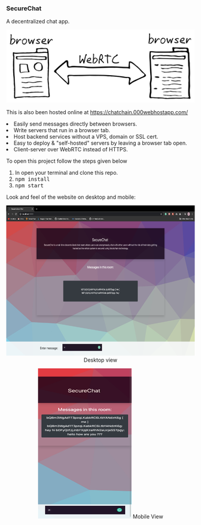 ### SecureChat
A decentralized chat app.

![Diagram of how WebRTC works browser to browser](./webrtc-browser-to-browser.svg)


<p>This is also been hosted online at <a href="https://chatchain.000webhostapp.com/">https://chatchain.000webhostapp.com/</a></p>
<p>
<li>Easily send messages directly between browsers.</li>
<li>Write servers that run in a browser tab.</li>
<li>Host backend services without a VPS, domain or SSL cert.</li>
<li>Easy to deploy & "self-hosted" servers by leaving a browser tab open.</li>
<li>Client-server over WebRTC instead of HTTPS.</li>
</p>



<p> To open this project follow the steps given below</p>

<p>
<ol>
<li>In open your terminal and clone this repo.</li>
<li><kbd>npm install</kbd></li>
<li><kbd>npm start</kbd></li>
</ol>
</p>
<p>Look and feel of the website on desktop and mobile: </p>
<p align="center">
  <img src="https://github.com/lostmartian/securechat/blob/master/screenshots/desktop.png" height="400px" width="800px" caption="Desktop view">
  Desktop view
</p>

<p align="center">
  <img src="https://github.com/lostmartian/securechat/blob/master/screenshots/mobile.png" height="400px" width="250px" caption="Mobile view">
  Mobile View
</p>

